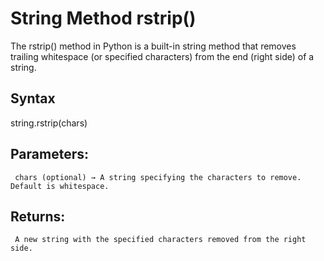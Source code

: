 # String Method rstrip()

The rstrip() method in Python is a built-in string method that removes trailing whitespace (or specified characters) from the end (right side) of a string.

## Syntax

string.rstrip(chars)

## Parameters:

     chars (optional) → A string specifying the characters to remove. Default is whitespace.

## Returns:

     A new string with the specified characters removed from the right side.
